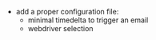  - add a proper configuration file:
      - minimal timedelta to trigger an email
      - webdriver selection
